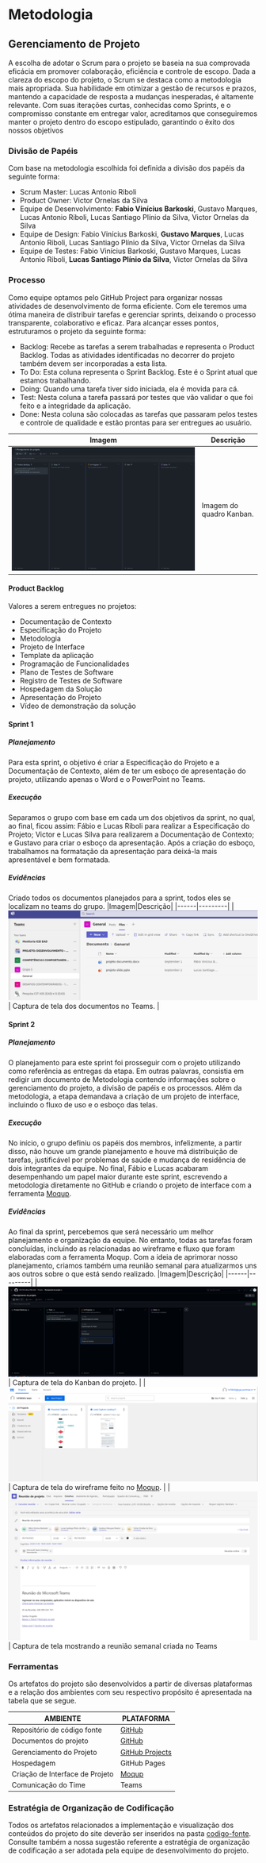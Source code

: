 
# Metodologia

## Gerenciamento de Projeto
A escolha de adotar o Scrum para o projeto se baseia na sua comprovada eficácia em promover colaboração, eficiência e controle de escopo. Dada a clareza do escopo do projeto, o Scrum se destaca como a metodologia mais apropriada. Sua habilidade em otimizar a gestão de recursos e prazos, mantendo a capacidade de resposta a mudanças inesperadas, é altamente relevante. Com suas iterações curtas, conhecidas como Sprints, e o compromisso constante em entregar valor, acreditamos que conseguiremos manter o projeto dentro do escopo estipulado, garantindo o êxito dos nossos objetivos

### Divisão de Papéis
Com base na metodologia escolhida foi definida a divisão dos papéis da seguinte forma:
- Scrum Master: Lucas Antonio Riboli
- Product Owner: Victor Ornelas da Silva
- Equipe de Desenvolvimento: **Fabio Vinícius Barkoski**, Gustavo Marques, Lucas Antonio Riboli, Lucas Santiago Plínio da Silva, Victor Ornelas da Silva
- Equipe de Design: Fabio Vinícius Barkoski, **Gustavo Marques**, Lucas Antonio Riboli, Lucas Santiago Plínio da Silva, Victor Ornelas da Silva
- Equipe de Testes: Fabio Vinícius Barkoski, Gustavo Marques, Lucas Antonio Riboli, **Lucas Santiago Plínio da Silva**, Victor Ornelas da Silva

### Processo
Como equipe optamos pelo GitHub Project para organizar nossas atividades de desenvolvimento de forma eficiente. Com ele teremos uma ótima maneira de distribuir tarefas e gerenciar sprints, deixando o processo transparente, colaborativo e eficaz. Para alcançar esses pontos, estruturamos o projeto da seguinte forma:

- Backlog: Recebe as tarefas a serem trabalhadas e representa o Product Backlog. Todas as atividades identificadas no decorrer do projeto também devem ser incorporadas a esta lista. 
- To Do: Esta coluna representa o Sprint Backlog. Este é o Sprint atual que estamos trabalhando.
- Doing: Quando uma tarefa tiver sido iniciada, ela é movida para cá.
- Test: Nesta coluna a tarefa passará por testes que vão validar o que foi feito e a integridade da aplicação.
- Done: Nesta coluna são colocadas as tarefas que passaram pelos testes e controle de qualidade e estão prontas para ser entregues ao usuário.

|Imagem|Descrição|
|------|---------|
| ![Alt text](img/kanban1.png)| Imagem do quadro Kanban.|

#### Product Backlog
Valores a serem entregues no projetos:
- Documentação de Contexto
- Especificação do Projeto
- Metodologia
- Projeto de Interface
- Template da aplicação
- Programação de Funcionalidades
- Plano de Testes de Software
- Registro de Testes de Software
- Hospedagem da Solução
- Apresentação do Projeto
- Vídeo de demonstração da solução

#### Sprint 1
##### Planejamento
Para esta sprint, o objetivo é criar a Especificação do Projeto e a Documentação de Contexto, além de ter um esboço de apresentação do projeto, utilizando apenas o Word e o PowerPoint no Teams.
##### Execução
Separamos o grupo com base em cada um dos objetivos da sprint, no qual, ao final, ficou assim: Fábio e Lucas Riboli para realizar a Especificação do Projeto; Victor e Lucas Silva para realizarem a Documentação de Contexto; e Gustavo para criar o esboço da apresentação. Após a criação do esboço, trabalhamos na formatação da apresentação para deixá-la mais apresentável e bem formatada.
##### Evidências
Criado todos os documentos planejados para a sprint, todos eles se localizam no teams do grupo.
|Imagem|Descrição|
|------|---------|
|![Captura de tela dos documentos no teams](img/documentos-teams.png)| Captura de tela dos documentos no Teams. |

#### Sprint 2
##### Planejamento
O planejamento para este sprint foi prosseguir com o projeto utilizando como referência as entregas da etapa. Em outras palavras, consistia em redigir um documento de Metodologia contendo informações sobre o gerenciamento do projeto, a divisão de papéis e os processos. Além da metodologia, a etapa demandava a criação de um projeto de interface, incluindo o fluxo de uso e o esboço das telas.

##### Execução
No início, o grupo definiu os papéis dos membros, infelizmente, a partir disso, não houve um grande planejamento e houve má distribuição de tarefas, justificável por problemas de saúde e mudança de residência de dois integrantes da equipe. No final, Fábio e Lucas acabaram desempenhando um papel maior durante este sprint, escrevendo a metodologia diretamente no GitHub e criando o projeto de interface com a ferramenta [Moqup](https://moqups.com/). 

##### Evidências
Ao final da sprint, percebemos que será necessário um melhor planejamento e organização da equipe. No entanto, todas as tarefas foram concluídas, incluindo as relacionadas ao wireframe e fluxo que foram elaboradas com a ferramenta Moqup.
Com a ideia de aprimorar nosso planejamento, criamos também uma reunião semanal para atualizarmos uns aos outros sobre o que está sendo realizado.
|Imagem|Descrição|
|------|---------|
|![Kanban projeto](img/kanban2.png)| Captura de tela do Kanban do projeto. |
|![Moqup projetos](img/evidenciamoqups.png)| Captura de tela do wireframe feito no [Moqup](https://moqups.com/). |
|![Reuniao agendada semanalmente](img/reuniaoTeamsSemanal.png) | Captura de tela mostrando a reunião semanal criada no Teams
  
### Ferramentas
Os artefatos do projeto são desenvolvidos a partir de diversas plataformas e a relação dos ambientes com seu respectivo propósito é apresentada na tabela que se segue.

| AMBIENTE                            | PLATAFORMA                         |
|-------------------------------------|------------------------------------|
| Repositório de código fonte         | [GitHub](https://github.com/ICEI-PUC-Minas-PMV-ADS/pmv-ads-2023-2-e1-proj-web-t6-calculadorarescisao/tree/main/codigo-fonte) |
| Documentos do projeto               | [GitHub](https://github.com/ICEI-PUC-Minas-PMV-ADS/pmv-ads-2023-2-e1-proj-web-t6-calculadorarescisao/tree/main/documentos) |
| Gerenciamento do Projeto            | [GitHub Projects](https://github.com/orgs/ICEI-PUC-Minas-PMV-ADS/projects/618) |
| Hospedagem                          | GitHub Pages |
|Criação de Interface de Projeto|[Moqup](https://moqups.com/)|
|Comunicação do Time| Teams|


### Estratégia de Organização de Codificação 

Todos os artefatos relacionados a implementação e visualização dos conteúdos do projeto do site deverão ser inseridos na pasta [codigo-fonte](http://https://github.com/ICEI-PUC-Minas-PMV-ADS/WebApplicationProject-Template-v2/tree/main/codigo-fonte). Consulte também a nossa sugestão referente a estratégia de organização de codificação a ser adotada pela equipe de desenvolvimento do projeto.
